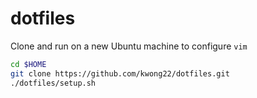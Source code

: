 dotfiles
========

Clone and run on a new Ubuntu machine to configure `vim`

```sh
cd $HOME
git clone https://github.com/kwong22/dotfiles.git
./dotfiles/setup.sh
```
